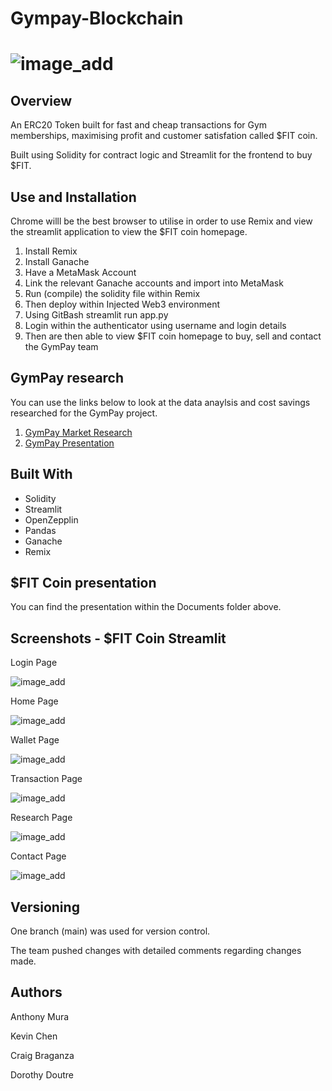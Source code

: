 # Gympay-Blockchain

# ![image_add](Images/Fit_Coin.PNG)

## Overview

An ERC20 Token built for fast and cheap transactions for Gym memberships, maximising profit and customer satisfation called $FIT coin.

Built using Solidity for contract logic and Streamlit for the frontend to buy $FIT.

## Use and Installation
Chrome willl be the best browser to utilise in order to use Remix and view the streamlit application to view the $FIT coin homepage.

1. Install Remix
2. Install Ganache
3. Have a MetaMask Account
4. Link the relevant Ganache accounts and import into MetaMask
5. Run (compile) the solidity file within Remix
6. Then deploy within Injected Web3 environment
7. Using GitBash streamlit run app.py
8. Login within the authenticator using username and login details
9. Then are then able to view $FIT coin homepage to buy, sell and contact the GymPay team

## GymPay research

You can use the links below to look at the data anaylsis and cost savings researched for the GymPay project.

1. [GymPay Market Research](https://github.com/Dottie-Doutre/GymPay/blob/main/GYMPAY_MARKET_RESEARCH_2022.docx.pdf)  
2. [GymPay Presentation](https://github.com/Dottie-Doutre/GymPay/blob/main/Gympay_presentation.pdf)

## Built With
- Solidity
- Streamlit
- OpenZepplin
- Pandas
- Ganache
- Remix

## $FIT Coin presentation

You can find the presentation within the Documents folder above.

## Screenshots - $FIT Coin Streamlit

Login Page

![image_add](https://github.com/muramemory/Gympay-Blockchain/blob/main/Images/sl_1.PNG?raw=true)

Home Page

![image_add](https://github.com/muramemory/Gympay-Blockchain/blob/main/Images/sl_2.PNG?raw=true)

Wallet Page

![image_add](https://github.com/muramemory/Gympay-Blockchain/blob/main/Images/sl_3.PNG?raw=true)

Transaction Page

![image_add](https://github.com/muramemory/Gympay-Blockchain/blob/main/Images/sl_4.PNG?raw=true)

Research Page

![image_add](https://github.com/muramemory/Gympay-Blockchain/blob/main/Images/sl_5.PNG?raw=true)

Contact Page

![image_add](https://github.com/muramemory/Gympay-Blockchain/blob/main/Images/sl_6.PNG?raw=true)

## Versioning
One branch (main) was used for version control. 

The team pushed changes with detailed comments regarding changes made.

## Authors

Anthony Mura

Kevin Chen 

Craig Braganza 

Dorothy Doutre 



